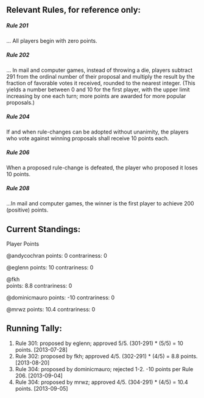 ## Relevant Rules, for reference only:
##### Rule 201
... All players begin with zero points.

##### Rule 202
... In mail and computer games, instead of throwing a die, players subtract 291 from the ordinal number of their proposal and multiply the result by the fraction of favorable votes it received, rounded to the nearest integer. (This yields a number between 0 and 10 for the first player, with the upper limit increasing by one each turn; more points are awarded for more popular proposals.)

##### Rule 204
If and when rule-changes can be adopted without unanimity, the players who vote against winning proposals shall receive 10 points each.

##### Rule 206
When a proposed rule-change is defeated, the player who proposed it loses 10 points.

##### Rule 208
...In mail and computer games, the winner is the first player to achieve 200 (positive) points.

## Current Standings:
Player  Points

@andycochran 
points: 0
contrariness: 0

@eglenn 
points: 10
contrariness: 0

@fkh  
points: 8.8
contrariness: 0

@dominicmauro 
points: -10
contrariness: 0

@mrwz 
points: 10.4
contrariness: 0

## Running Tally:
1. Rule 301: proposed by eglenn; approved 5/5.  (301-291) * (5/5) = 10 points.  [2013-07-28]
2. Rule 302: proposed by fkh; approved 4/5. (302-291) * (4/5) = 8.8 points. [2013-08-20]
3. Rule 304: proposed by dominicmauro; rejected 1-2. -10 points per Rule 206. [2013-09-04]
4. Rule 304: proposed by mrwz; approved 4/5. (304-291) * (4/5) = 10.4 points. [2013-09-05]
